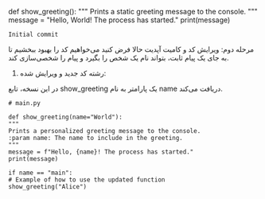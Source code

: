 
def show_greeting():
"""
Prints a static greeting message to the console.
"""
message = "Hello, World! The process has started."
print(message)
<pre><code class="lang-text">Initial commit
</code></pre>

مرحله دوم: ویرایش کد و کامیت آپدیت
حالا فرض کنید می‌خواهیم کد را بهبود ببخشیم تا به جای یک پیام ثابت، بتواند نام یک شخص را بگیرد و پیام را شخصی‌سازی کند.

1. رشته کد جدید و ویرایش شده:

در این نسخه، تابع show_greeting یک پارامتر به نام name دریافت می‌کند.

<pre><code class="lang-python"># main.py

def show_greeting(name="World"):
"""
Prints a personalized greeting message to the console.
:param name: The name to include in the greeting.
"""
message = f"Hello, {name}! The process has started."
print(message)

if name == "main":
# Example of how to use the updated function
show_greeting("Alice")
</

